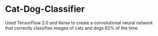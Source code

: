 # Cat-Dog-Classifier
Used TensorFlow 2.0 and Keras to create a convolutional neural network that correctly classifies images of cats and dogs 82% of the time.
